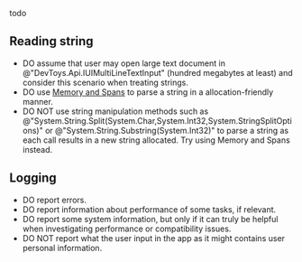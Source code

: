 todo

## Reading string

- DO assume that user may open large text document in @"DevToys.Api.IUIMultiLineTextInput" (hundred megabytes at least) and consider this scenario when treating strings.
- DO use [Memory and Spans](https://learn.microsoft.com/en-us/dotnet/standard/memory-and-spans/) to parse a string in a allocation-friendly manner.
- DO NOT use string manipulation methods such as @"System.String.Split(System.Char,System.Int32,System.StringSplitOptions)" or @"System.String.Substring(System.Int32)" to parse a string as each call results in a new string allocated. Try using Memory and Spans instead.

## Logging

- DO report errors.
- DO report information about performance of some tasks, if relevant.
- DO report some system information, but only if it can truly be helpful when investigating performance or compatibility issues.
- DO NOT report what the user input in the app as it might contains user personal information.